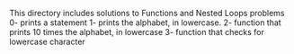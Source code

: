 This directory includes solutions to Functions and Nested Loops problems
0- prints a statement
1- prints the alphabet, in lowercase.
2- function that prints 10 times the alphabet, in lowercase
3- function that checks for lowercase character
